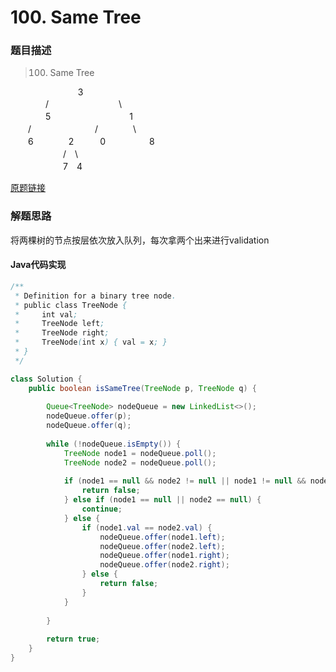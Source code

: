 # 100. Same Tree

### 题目描述

> 100. Same Tree

            3  
　　　　/　　　　　　　　\  
　　　　5　　　　　　　　　1  
　　/　　　　 　　　/　　　　\  
　　6　　　　2　　　0　　　　　8  
　　　　　　/　\  
　　　　　　7　4

[原题链接](https://leetcode.com/problems/same-tree/description/)

### 解题思路

将两棵树的节点按层依次放入队列，每次拿两个出来进行validation

#### Java代码实现

```java
/**
 * Definition for a binary tree node.
 * public class TreeNode {
 *     int val;
 *     TreeNode left;
 *     TreeNode right;
 *     TreeNode(int x) { val = x; }
 * }
 */

class Solution {
    public boolean isSameTree(TreeNode p, TreeNode q) {
        
        Queue<TreeNode> nodeQueue = new LinkedList<>();
        nodeQueue.offer(p);
        nodeQueue.offer(q);
        
        while (!nodeQueue.isEmpty()) {
            TreeNode node1 = nodeQueue.poll();
            TreeNode node2 = nodeQueue.poll();
            
            if (node1 == null && node2 != null || node1 != null && node2 == null) {
                return false;
            } else if (node1 == null || node2 == null) {
                continue;
            } else {
                if (node1.val == node2.val) {
                    nodeQueue.offer(node1.left);
                    nodeQueue.offer(node2.left);
                    nodeQueue.offer(node1.right);
                    nodeQueue.offer(node2.right);
                } else {
                    return false;
                }
            }
                
        }
        
        return true;
    }
}
```



